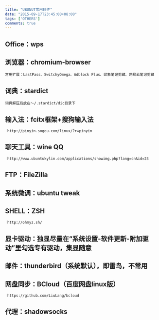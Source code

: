 ```yaml
---
title: "UBUNUT常用软件"
date: "2015-09-17T23:45:00+08:00"
tags: ['OTHERS']
comments: true
---
```



## Office：wps
## 浏览器：chromium-browser
    常用扩展：LastPass、SwitchyOmega、Adblock Plus、印象笔记剪藏、网易云笔记剪藏
## 词典：stardict
    词典解压后放在～/.stardict/dic目录下
## 输入法：fcitx框架+搜狗输入法
     http://pinyin.sogou.com/linux/?r=pinyin
## 聊天工具：wine QQ 
     http://www.ubuntukylin.com/applications/showimg.php?lang=cn&id=23
## FTP：FileZilla
## 系统微调：ubuntu tweak
## SHELL：ZSH
     http://ohmyz.sh/
## 显卡驱动：独显尽量在“系统设置-软件更新-附加驱动”里勾选专有驱动，集显随意
## 邮件：thunderbird（系统默认），即雷鸟，不常用
## 网盘同步：BCloud（百度网盘linux版）
     https://github.com/LiuLang/bcloud
## 代理：shadowsocks
